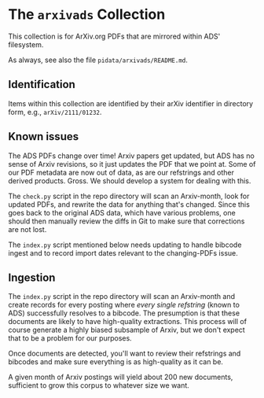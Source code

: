 # The `arxivads` Collection

This collection is for ArXiv.org PDFs that are mirrored within ADS' filesystem.

As always, see also the file `pidata/arxivads/README.md`.


## Identification

Items within this collection are identified by their arXiv identifier in
directory form, e.g., `arXiv/2111/01232`.


## Known issues

The ADS PDFs change over time! Arxiv papers get updated, but ADS has no sense of
Arxiv revisions, so it just updates the PDF that we point at. Some of our PDF
metadata are now out of data, as are our refstrings and other derived products.
Gross. We should develop a system for dealing with this.

The `check.py` script in the repo directory will scan an Arxiv-month, look for
updated PDFs, and rewrite the data for anything that's changed. Since this goes
back to the original ADS data, which have various problems, one should then
manually review the diffs in Git to make sure that corrections are not lost.

The `index.py` script mentioned below needs updating to handle bibcode ingest
and to record import dates relevant to the changing-PDFs issue.


## Ingestion

The `index.py` script in the repo directory will scan an Arxiv-month and create
records for every posting where *every single refstring* (known to ADS)
successfully resolves to a bibcode. The presumption is that these documents are
likely to have high-quality extractions. This process will of course generate a
highly biased subsample of Arxiv, but we don't expect that to be a problem for
our purposes.

Once documents are detected, you'll want to review their refstrings and bibcodes
and make sure everything is as high-quality as it can be.

A given month of Arxiv postings will yield about 200 new documents, sufficient
to grow this corpus to whatever size we want.
